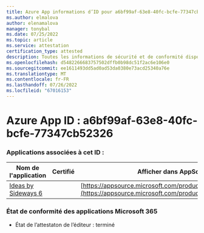 ```yaml
---
title: Azure App informations d’ID pour a6bf99af-63e8-40fc-bcfe-77347cb52326
ms.author: elmalova
author: elenamalova
manager: tonybal
ms.date: 07/25/2022
ms.topic: article
ms.service: attestation
certification_type: attested
description: Toutes les informations de sécurité et de conformité disponibles pour a6bf99af-63e8-40fc-bcfe-77347cb52326.
ms.openlocfilehash: d5482266683757502dffb0b98dc51f2ac6e106e0
ms.sourcegitcommit: ee1611493dd5ad0ad53da0380e73acd25340a76e
ms.translationtype: MT
ms.contentlocale: fr-FR
ms.lasthandoff: 07/26/2022
ms.locfileid: "67016153"
---
```

# <a name="azure-app-id-a6bf99af-63e8-40fc-bcfe-77347cb52326"></a>Azure App ID : a6bf99af-63e8-40fc-bcfe-77347cb52326


### <a name="apps-associated-with-this-id"></a>Applications associées à cet ID :
| **Nom de l'application** | **Certifié** | **Afficher dans AppSource** |
|--------------|---------------|-----------------------|
| [Ideas by Sideways 6](../forward/WA200002782.md) |  | [https://appsource.microsoft.com/product/office/WA200002782](https://appsource.microsoft.com/product/office/WA200002782) |

### <a name="microsoft-365-app-compliance-status"></a>État de conformité des applications Microsoft 365
- État de l’attestaton de l’éditeur : terminé
